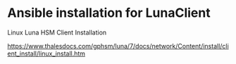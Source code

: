 #  Ansible installation for LunaClient

Linux Luna HSM Client Installation

https://www.thalesdocs.com/gphsm/luna/7/docs/network/Content/install/client_install/linux_install.htm
